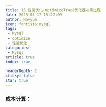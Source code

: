 ```yaml
---
title: 15.性能优化-optimizeTrace优化器决策过程
date: 2025-06-17 15:22:09
author: Navyum
icon: fontisto:mysql
tags: 
 - Mysql
 - optimize
 - 性能优化
categories: 
 - Mysql
article: true
index: true

headerDepth: 2
sticky: false
star: true
---
```




### 成本计算：

### 